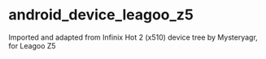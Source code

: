 # android_device_leagoo_z5
Imported and adapted from Infinix Hot 2 (x510) device tree by Mysteryagr, for Leagoo Z5
